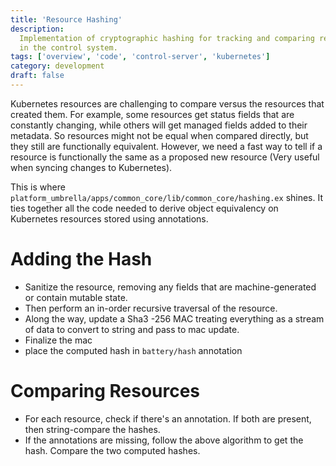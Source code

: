 ```yaml
---
title: 'Resource Hashing'
description:
  Implementation of cryptographic hashing for tracking and comparing resources
  in the control system.
tags: ['overview', 'code', 'control-server', 'kubernetes']
category: development
draft: false
---
```


Kubernetes resources are challenging to compare versus the resources that
created them. For example, some resources get status fields that are constantly
changing, while others will get managed fields added to their metadata. So
resources might not be equal when compared directly, but they still are
functionally equivalent. However, we need a fast way to tell if a resource is
functionally the same as a proposed new resource (Very useful when syncing
changes to Kubernetes).

This is where `platform_umbrella/apps/common_core/lib/common_core/hashing.ex`
shines. It ties together all the code needed to derive object equivalency on
Kubernetes resources stored using annotations.

# Adding the Hash

- Sanitize the resource, removing any fields that are machine-generated or
  contain mutable state.
- Then perform an in-order recursive traversal of the resource.
- Along the way, update a Sha3 -256 MAC treating everything as a stream of data
  to convert to string and pass to mac update.
- Finalize the mac
- place the computed hash in `battery/hash` annotation

# Comparing Resources

- For each resource, check if there's an annotation. If both are present, then
  string-compare the hashes.
- If the annotations are missing, follow the above algorithm to get the hash.
  Compare the two computed hashes.
